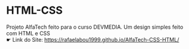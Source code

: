 # HTML-CSS

Projeto AlfaTech feito para o curso DEVMEDIA. Um design simples feito com HTML e CSS <br>
☛ Link do Site: https://rafaelabou1999.github.io/AlfaTech-CSS-HTML/

